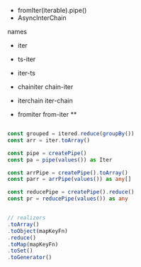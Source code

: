 - fromIter(iterable).pipe()
- AsyncInterChain


names
  - iter
  - ts-iter
  - iter-ts
  - chainiter chain-iter 
  - iterchain iter-chain 

  - fromiter from-iter **


```ts

const grouped = itered.reduce(groupBy())
const arr = iter.toArray()

const pipe = createPipe()
const pa = pipe(values()) as Iter

const arrPipe = createPipe().toArray()
const parr = arrPipe(values()) as any[]

const reducePipe = createPipe().reduce()
const pr = reducePipe(values()) as any


// realizers
.toArray()
.toObject(mapKeyFn)
.reduce()
.toMap(mapKeyFn)
.toSet()
.toGenerator()


```